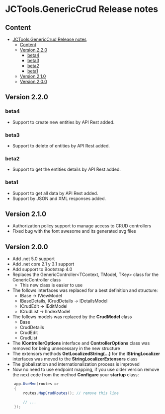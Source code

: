 # JCTools.GenericCrud Release notes

## Content
- [JCTools.GenericCrud Release notes](#jctoolsgenericcrud-release-notes)
  - [Content](#content)
  - [Version 2.2.0](#version-220)
    - [beta4](#beta4)
    - [beta3](#beta3)
    - [beta2](#beta2)
    - [beta1](#beta1)
  - [Version 2.1.0](#version-210)
  - [Version 2.0.0](#version-200)

## Version 2.2.0

### beta4
* Support to create new entities by API Rest added.  
### beta3 
* Support to delete of entities by API Rest added.  
### beta2
* Support to get the entities details by API Rest added.
### beta1
* Support to get all data by API Rest added.  
* Support by JSON and XML responses added.

## Version 2.1.0
* Authorization policy support to manage access to CRUD controllers
* Fixed bug with the font awesome and its generated svg files

## Version 2.0.0
* Add .net 5.0 support
* Add .net core 2.1 y 3.1 support
* Add support to Bootstrap 4.0
* Replaces the GenericController<TContext, TModel, TKey> class for the GenericController class
  * This new class is easier to use
* The follows interfaces was replaced for a best definition and structure:
  * IBase -> IViewModel
  * IBaseDetails, ICrudDetails -> IDetailsModel
  * ICrudEdit -> IEditModel
  * ICrudList -> IIndexModel
* The follows models was replaced by the **CrudModel** class
  * Base
  * CrudDetails
  * CrudEdit
  * CrudList
* The **IControllerOptions** interface and **ControllerOptions** class was removed for being unnecessary in the new structure
* The extensors methods **GetLocalizedString(...)** for the **IStringLocalizer** interfaces was moved to the **StringLocalizerExtensors** class
* The globalization and internationalization process is improved
* Now no need to use endpoint mapping, if you use older version remove the next code from the method **Configure** your **startup** class:
```cs
    app.UseMvc(routes =>
    {
        routes.MapCrudRoutes(); // remove this line

        // ...
    });   

```
